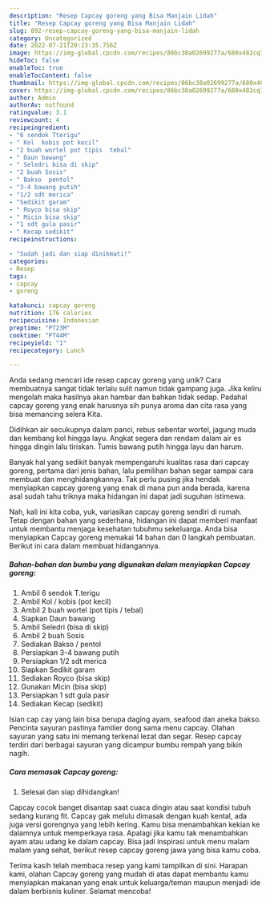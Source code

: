 ```yaml
---
description: "Resep Capcay goreng yang Bisa Manjain Lidah"
title: "Resep Capcay goreng yang Bisa Manjain Lidah"
slug: 892-resep-capcay-goreng-yang-bisa-manjain-lidah
category: Uncategorized
date: 2022-07-21T20:23:35.756Z
image: https://img-global.cpcdn.com/recipes/86bc38a02699277a/680x482cq70/capcay-goreng-foto-resep-utama.jpg
hideToc: false
enableToc: true
enableTocContent: false
thumbnail: https://img-global.cpcdn.com/recipes/86bc38a02699277a/680x482cq70/capcay-goreng-foto-resep-utama.jpg
cover: https://img-global.cpcdn.com/recipes/86bc38a02699277a/680x482cq70/capcay-goreng-foto-resep-utama.jpg
author: Admin
authorAv: notfound
ratingvalue: 3.1
reviewcount: 4
recipeingredient:
- "6 sendok Tterigu"
- " Kol  kobis pot kecil"
- "2 buah wortel pot tipis  tebal"
- " Daun bawang"
- " Seledri bisa di skip"
- "2 buah Sosis"
- " Bakso  pentol"
- "3-4 bawang putih"
- "1/2 sdt merica"
- "Sedikit garam"
- " Royco bisa skip"
- " Micin bisa skip"
- "1 sdt gula pasir"
- " Kecap sedikit"
recipeinstructions:

- "Sudah jadi dan siap dinikmati!"
categories:
- Resep
tags:
- capcay
- goreng

katakunci: capcay goreng 
nutrition: 176 calories
recipecuisine: Indonesian
preptime: "PT23M"
cooktime: "PT44M"
recipeyield: "1"
recipecategory: Lunch

---
```





Anda sedang mencari ide resep capcay goreng yang unik? Cara membuatnya sangat tidak terlalu sulit namun tidak gampang juga. Jika keliru mengolah maka hasilnya akan hambar dan bahkan tidak sedap. Padahal capcay goreng yang enak harusnya sih punya aroma dan cita rasa yang bisa memancing selera Kita.





Didihkan air secukupnya dalam panci, rebus sebentar wortel, jagung muda dan kembang kol hingga layu. Angkat segera dan rendam dalam air es hingga dingin lalu tiriskan. Tumis bawang putih hingga layu dan harum.

Banyak hal yang sedikit banyak mempengaruhi kualitas rasa dari capcay goreng, pertama dari jenis bahan, lalu pemilihan bahan segar sampai cara membuat dan menghidangkannya. Tak perlu pusing jika hendak menyiapkan capcay goreng yang enak di mana pun anda berada, karena asal sudah tahu triknya maka hidangan ini dapat jadi suguhan istimewa.






Nah, kali ini kita coba, yuk, variasikan capcay goreng sendiri di rumah. Tetap dengan bahan yang sederhana, hidangan ini dapat memberi manfaat untuk membantu menjaga kesehatan tubuhmu sekeluarga. Anda bisa menyiapkan Capcay goreng memakai 14 bahan dan 0 langkah pembuatan. Berikut ini cara dalam membuat hidangannya.

<!--inarticleads1-->

##### Bahan-bahan dan bumbu yang digunakan dalam menyiapkan Capcay goreng:

1. Ambil 6 sendok T.terigu
1. Ambil  Kol / kobis (pot kecil)
1. Ambil 2 buah wortel (pot tipis / tebal)
1. Siapkan  Daun bawang
1. Ambil  Seledri (bisa di skip)
1. Ambil 2 buah Sosis
1. Sediakan  Bakso / pentol
1. Persiapkan 3-4 bawang putih
1. Persiapkan 1/2 sdt merica
1. Siapkan Sedikit garam
1. Sediakan  Royco (bisa skip)
1. Gunakan  Micin (bisa skip)
1. Persiapkan 1 sdt gula pasir
1. Sediakan  Kecap (sedikit)


Isian cap cay yang lain bisa berupa daging ayam, seafood dan aneka bakso. Pencinta sayuran pastinya familier dong sama menu capcay. Olahan sayuran yang satu ini memang terkenal lezat dan segar. Resep capcay terdiri dari berbagai sayuran yang dicampur bumbu rempah yang bikin nagih. 

<!--inarticleads2-->

##### Cara memasak Capcay goreng:


1. Selesai dan siap dihidangkan!

Capcay cocok banget disantap saat cuaca dingin atau saat kondisi tubuh sedang kurang fit. Capcay gak melulu dimasak dengan kuah kental, ada juga versi gorengnya yang lebih kering. Kamu bisa menambahkan kekian ke dalamnya untuk memperkaya rasa. Apalagi jika kamu tak menambahkan ayam atau udang ke dalam capcay. Bisa jadi inspirasi untuk menu malam malam yang sehat, berikut resep capcay goreng jawa yang bisa kamu coba. 

Terima kasih telah membaca resep yang kami tampilkan di sini. Harapan kami, olahan Capcay goreng yang mudah di atas dapat membantu kamu menyiapkan makanan yang enak untuk keluarga/teman maupun menjadi ide dalam berbisnis kuliner. Selamat mencoba!
